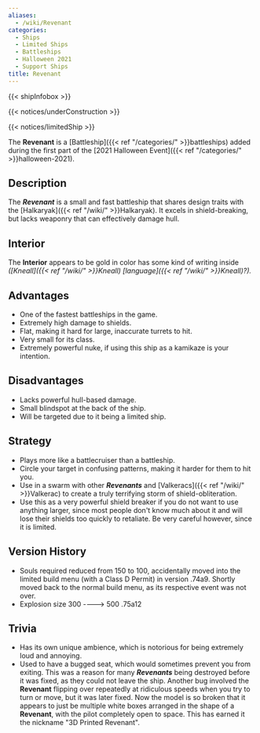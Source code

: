 ```yaml
---
aliases:
  - /wiki/Revenant
categories:
  - Ships
  - Limited Ships
  - Battleships
  - Halloween 2021
  - Support Ships
title: Revenant
---
```


{{< shipInfobox >}}

{{< notices/underConstruction >}}

{{< notices/limitedShip >}}

The **Revenant** is a [Battleship]({{< ref "/categories/" >}}battleships) added during the first part of the [2021 Halloween Event]({{< ref "/categories/" >}}halloween-2021).

## Description

The **_Revenant_** is a small and fast battleship that shares design traits with the [Halkaryak]({{< ref "/wiki/" >}}Halkaryak). It excels in shield-breaking, but lacks weaponry that can effectively damage hull.

## Interior

The **Interior** appears to be gold in color has some kind of writing inside _([Kneall]({{< ref "/wiki/" >}}Kneall) [language]({{< ref "/wiki/" >}}Kneall)?)._

## Advantages

- One of the fastest battleships in the game.
- Extremely high damage to shields.
- Flat, making it hard for large, inaccurate turrets to hit.
- Very small for its class.
- Extremely powerful nuke, if using this ship as a kamikaze is your intention.

## Disadvantages

- Lacks powerful hull-based damage.
- Small blindspot at the back of the ship.
- Will be targeted due to it being a limited ship.

## Strategy

- Plays more like a battlecruiser than a battleship.
- Circle your target in confusing patterns, making it harder for them to hit you.
- Use in a swarm with other **_Revenants_** and [Valkeracs]({{< ref "/wiki/" >}}Valkerac) to create a truly terrifying storm of shield-obliteration.
- Use this as a very powerful shield breaker if you do not want to use anything larger, since most people don't know much about it and will lose their shields too quickly to retaliate. Be very careful however, since it is limited.

## Version History

- Souls required reduced from 150 to 100, accidentally moved into the limited build menu (with a Class D Permit) in version .74a9. Shortly moved back to the normal build menu, as its respective event was not over.
- Explosion size 300 ----> 500 .75a12

## Trivia

- Has its own unique ambience, which is notorious for being extremely loud and annoying.
- Used to have a bugged seat, which would sometimes prevent you from exiting. This was a reason for many **_Revenants_** being destroyed before it was fixed, as they could not leave the ship. Another bug involved the **Revenant** flipping over repeatedly at ridiculous speeds when you try to turn or move, but it was later fixed. Now the model is so broken that it appears to just be multiple white boxes arranged in the shape of a **Revenant**, with the pilot completely open to space. This has earned it the nickname "3D Printed Revenant".
